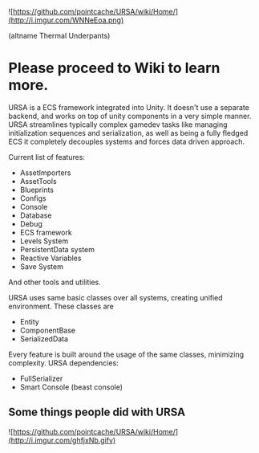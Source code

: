 ![https://github.com/pointcache/URSA/wiki/Home/](http://i.imgur.com/WNNeEoa.png)

(altname Thermal Underpants)
# Please proceed to Wiki to learn more.
URSA is a ECS framework integrated into Unity.
It doesn't use a separate backend, and works on top of unity components in a very simple manner.
URSA streamlines typically complex gamedev tasks like managing initialization sequences and serialization, as
well as being a fully fledged ECS it completely decouples systems and forces data driven approach.

Current list of features:

* AssetImporters
* AssetTools
* Blueprints
* Configs
* Console
* Database
* Debug
* ECS framework
* Levels System
* PersistentData system
* Reactive Variables
* Save System

And other tools and utilities.

URSA uses same basic classes over all systems, creating unified environment.
These classes are
* Entity
* ComponentBase
* SerializedData

Every feature is built around the usage of the same classes, minimizing complexity.
URSA dependencies:
* FullSerializer
* Smart Console (beast console)

## Some things people did with URSA

![https://github.com/pointcache/URSA/wiki/Home/](http://i.imgur.com/ghfjxNb.gifv)
